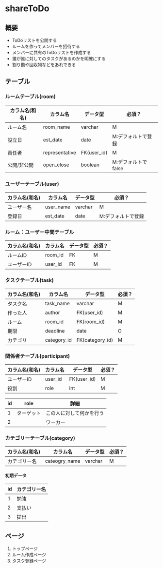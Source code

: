 # shareToDo

## 概要
- ToDoリストを公開する
- ルームを作ってメンバーを招待する
- メンバーに共有のToDoリストを作成する
- 誰が誰に対してのタスクがあるのかを明確にする
- 割り勘や回収物などをあれできる

## テーブル
### ルームテーブル(room)
|カラム名(和名)|カラム名|データ型|必須？|
|------|------|-----|----|
|ルーム名|room_name|varchar|M|
|設立日|est_date|date|M:デフォルトで登録|
|責任者|representative|FK(user_id)|M|
|公開/非公開|open_close|boolean|M:デフォルトでfalse|

### ユーザーテーブル(user)
|カラム名(和名)|カラム名|データ型|必須？|
|------|------|-----|----|
|ユーザー名|user_name|varchar|M|
|登録日|est_date|date|M:デフォルトで登録|

### ルーム：ユーザー中間テーブル
|カラム名(和名)|カラム名|データ型|必須？|
|------|------|-----|----|
|ルームID|room_id|FK|M|
|ユーザーID|user_id|FK|M|

### タスクテーブル(task)
|カラム名(和名)|カラム名|データ型|必須？|
|------|------|-----|----|
|タスク名|task_name|varchar|M|
|作った人|author|FK(user_id)|M|
|ルーム|room_id|FK(room_id)|M|
|期限|deadline|date|O|
|カテゴリ|category_id|FK(category_id)|M|

### 関係者テーブル(participant)
|カラム名(和名)|カラム名|データ型|必須？|
|------|------|-----|----|
|ユーザーID|user_id|FK(user_id)|M|
|役割|role|int|M|

|id|role|詳細|
|---|---|---|
|1|ターゲット|この人に対して何かを行う|
|2||ワーカー|この人たちがタスクを行う|

### カテゴリーテーブル(category)
|カラム名(和名)|カラム名|データ型|必須？|
|------|------|-----|----|
|カテゴリー名|cateogry_name|varchar|M|

#### 初期データ
|id|カテゴリー名|
|----|--|
|1|勉強|
|2|支払い|
|3|提出|

## ページ
1. トップページ
2. ルーム作成ページ
3. タスク登録ページ
